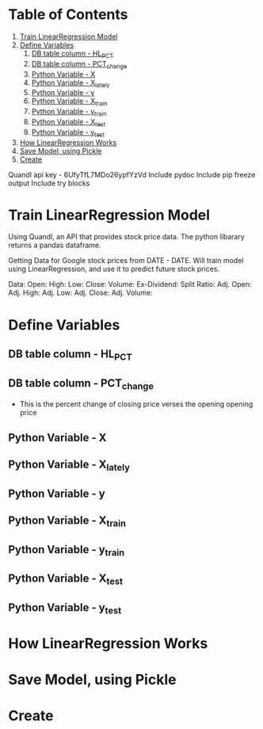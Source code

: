 
# Table of Contents

1.  [Train LinearRegression Model](#org3e1e0bc)
2.  [Define Variables](#org6ec88be)
    1.  [DB table column - HL<sub>PCT</sub>](#orgf46e27b)
    2.  [DB table column - PCT<sub>change</sub>](#org31cbe69)
    3.  [Python Variable - X](#org94f2716)
    4.  [Python Variable - X<sub>lately</sub>](#orgb5a7f2f)
    5.  [Python Variable - y](#org5d1aecb)
    6.  [Python Variable - X<sub>train</sub>](#org09aefbf)
    7.  [Python Variable - y<sub>train</sub>](#org009388c)
    8.  [Python Variable - X<sub>test</sub>](#org8aea741)
    9.  [Python Variable - y<sub>test</sub>](#org1ac478e)
3.  [How LinearRegression Works](#orga2fe33b)
4.  [Save Model, using Pickle](#org4871617)
5.  [Create](#org704564a)

Quandl api key - 6UfyTfL7MDo26ypfYzVd
Include pydoc
Include pip freeze output
Include try blocks


<a id="org3e1e0bc"></a>

# Train LinearRegression Model

Using Quandl, an API that provides stock price data. The python libarary returns a pandas dataframe.

Getting Data for Google stock prices from DATE - DATE. Will train model using LinearRegression, and use it to predict future stock prices.

Data:
Open:
High:
Low:
Close:
Volume:
Ex-Dividend:
Split Ratio:
Adj. Open:
Adj. High:
Adj. Low:
Adj. Close:
Adj. Volume:


<a id="org6ec88be"></a>

# Define Variables


<a id="orgf46e27b"></a>

## DB table column - HL<sub>PCT</sub>


<a id="org31cbe69"></a>

## DB table column - PCT<sub>change</sub>

-   This is the percent change of closing price verses the opening opening price


<a id="org94f2716"></a>

## Python Variable - X


<a id="orgb5a7f2f"></a>

## Python Variable - X<sub>lately</sub>


<a id="org5d1aecb"></a>

## Python Variable - y


<a id="org09aefbf"></a>

## Python Variable - X<sub>train</sub>


<a id="org009388c"></a>

## Python Variable - y<sub>train</sub>


<a id="org8aea741"></a>

## Python Variable - X<sub>test</sub>


<a id="org1ac478e"></a>

## Python Variable - y<sub>test</sub>


<a id="orga2fe33b"></a>

# How LinearRegression Works


<a id="org4871617"></a>

# Save Model, using Pickle


<a id="org704564a"></a>

# Create

